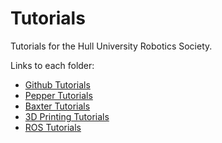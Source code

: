 # Tutorials
Tutorials for the Hull University Robotics Society.

Links to each folder:
* [Github Tutorials](https://github.com/Hull-Robotics-Society/Tutorials/tree/main/Github)
* [Pepper Tutorials](https://github.com/Hull-Robotics-Society/Tutorials/tree/main/Pepper)
* [Baxter Tutorials](https://github.com/Hull-Robotics-Society/Tutorials/tree/main/Baxter)
* [3D Printing Tutorials](https://github.com/Hull-Robotics-Society/Tutorials/tree/main/%5B01%5D%203D%20Printing)
* [ROS Tutorials](https://github.com/Hull-Robotics-Society/Tutorials/tree/main/ROS)
